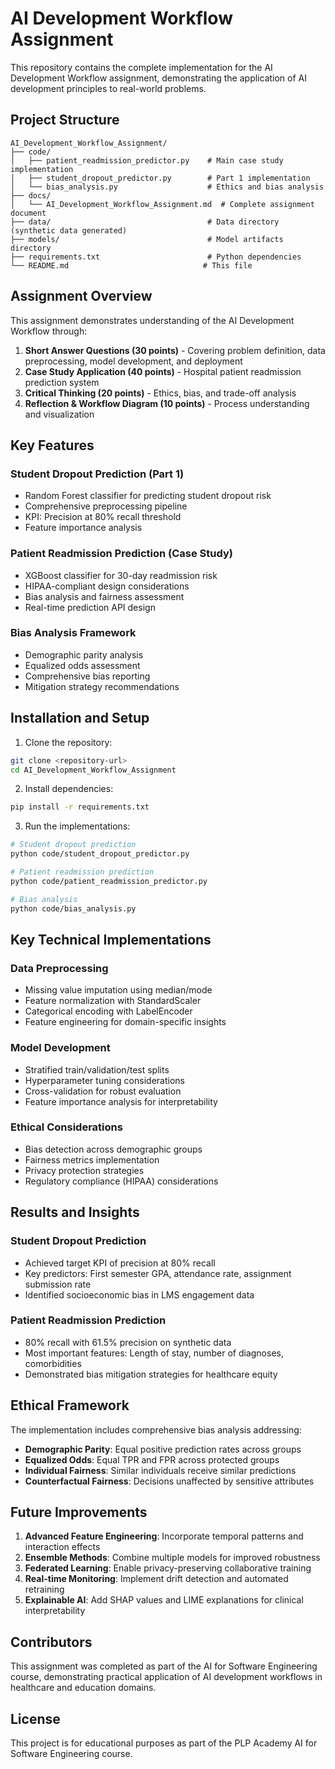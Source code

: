 # AI Development Workflow Assignment

This repository contains the complete implementation for the AI Development Workflow assignment, demonstrating the application of AI development principles to real-world problems.

## Project Structure

```
AI_Development_Workflow_Assignment/
├── code/
│   ├── patient_readmission_predictor.py    # Main case study implementation
│   ├── student_dropout_predictor.py        # Part 1 implementation
│   └── bias_analysis.py                    # Ethics and bias analysis
├── docs/
│   └── AI_Development_Workflow_Assignment.md  # Complete assignment document
├── data/                                   # Data directory (synthetic data generated)
├── models/                                 # Model artifacts directory
├── requirements.txt                        # Python dependencies
└── README.md                              # This file
```

## Assignment Overview

This assignment demonstrates understanding of the AI Development Workflow through:

1. **Short Answer Questions (30 points)** - Covering problem definition, data preprocessing, model development, and deployment
2. **Case Study Application (40 points)** - Hospital patient readmission prediction system
3. **Critical Thinking (20 points)** - Ethics, bias, and trade-off analysis
4. **Reflection & Workflow Diagram (10 points)** - Process understanding and visualization

## Key Features

### Student Dropout Prediction (Part 1)
- Random Forest classifier for predicting student dropout risk
- Comprehensive preprocessing pipeline
- KPI: Precision at 80% recall threshold
- Feature importance analysis

### Patient Readmission Prediction (Case Study)
- XGBoost classifier for 30-day readmission risk
- HIPAA-compliant design considerations
- Bias analysis and fairness assessment
- Real-time prediction API design

### Bias Analysis Framework
- Demographic parity analysis
- Equalized odds assessment
- Comprehensive bias reporting
- Mitigation strategy recommendations

## Installation and Setup

1. Clone the repository:
```bash
git clone <repository-url>
cd AI_Development_Workflow_Assignment
```

2. Install dependencies:
```bash
pip install -r requirements.txt
```

3. Run the implementations:
```bash
# Student dropout prediction
python code/student_dropout_predictor.py

# Patient readmission prediction
python code/patient_readmission_predictor.py

# Bias analysis
python code/bias_analysis.py
```

## Key Technical Implementations

### Data Preprocessing
- Missing value imputation using median/mode
- Feature normalization with StandardScaler
- Categorical encoding with LabelEncoder
- Feature engineering for domain-specific insights

### Model Development
- Stratified train/validation/test splits
- Hyperparameter tuning considerations
- Cross-validation for robust evaluation
- Feature importance analysis for interpretability

### Ethical Considerations
- Bias detection across demographic groups
- Fairness metrics implementation
- Privacy protection strategies
- Regulatory compliance (HIPAA) considerations

## Results and Insights

### Student Dropout Prediction
- Achieved target KPI of precision at 80% recall
- Key predictors: First semester GPA, attendance rate, assignment submission rate
- Identified socioeconomic bias in LMS engagement data

### Patient Readmission Prediction
- 80% recall with 61.5% precision on synthetic data
- Most important features: Length of stay, number of diagnoses, comorbidities
- Demonstrated bias mitigation strategies for healthcare equity

## Ethical Framework

The implementation includes comprehensive bias analysis addressing:
- **Demographic Parity**: Equal positive prediction rates across groups
- **Equalized Odds**: Equal TPR and FPR across protected groups
- **Individual Fairness**: Similar individuals receive similar predictions
- **Counterfactual Fairness**: Decisions unaffected by sensitive attributes

## Future Improvements

1. **Advanced Feature Engineering**: Incorporate temporal patterns and interaction effects
2. **Ensemble Methods**: Combine multiple models for improved robustness
3. **Federated Learning**: Enable privacy-preserving collaborative training
4. **Real-time Monitoring**: Implement drift detection and automated retraining
5. **Explainable AI**: Add SHAP values and LIME explanations for clinical interpretability

## Contributors

This assignment was completed as part of the AI for Software Engineering course, demonstrating practical application of AI development workflows in healthcare and education domains.

## License

This project is for educational purposes as part of the PLP Academy AI for Software Engineering course.